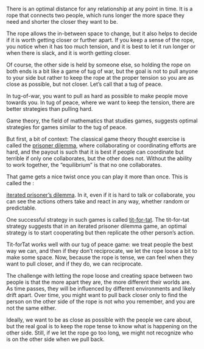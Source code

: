 
There is an optimal distance for any relationship at any point in time. It is a rope that connects two people, which runs longer the more space they need and shorter the closer they want to be.

The rope allows the in-between space to change, but it also helps to decide if it is worth getting closer or further apart.
If you keep a sense of the rope, you notice when it has too much tension, and it is best to let it run longer or when there is slack, and it is worth getting closer. 

Of course, the other side is held by someone else, so holding the rope on both ends is a bit like a game of tug of war, but the goal is not to pull anyone to your side but rather to keep the rope at the proper tension so you are as close as possible, but not closer. Let’s call that a tug of peace. 

In tug-of-war, you want to pull as hard as possible to make people move towards you. In tug of peace, where we want to keep the tension, there are better strategies than pulling hard. 

Game theory, the field of mathematics that studies games, suggests optimal strategies for games similar to the tug of peace.

But first, a bit of context: The classical game theory thought exercise is called the [prisoner dilemma](https://en.wikipedia.org/wiki/Prisoner%27s_dilemma), where collaborating or coordinating efforts are hard, and the payout is such that it is best if people can coordinate but terrible if only one collaborates, but the other does not. Without the ability to work together, the “equilibrium” is that no one collaborates. 

That game gets a nice twist once you can play it more than once. This is called the :

 [iterated prisoner’s dilemma](https://en.wikipedia.org/wiki/Prisoner%27s_dilemma#The_iterated_prisoner's_dilemma). In it, even if it is hard to talk or collaborate, you can see the actions others take and react in any way, whether random or predictable. 

One successful strategy in such games is called [tit-for-tat](https://en.wikipedia.org/wiki/Tit_for_tat). The tit-for-tat strategy suggests that in an iterated prisoner dilemma game, an optimal strategy is to start cooperating but then replicate the other person’s action.

Tit-forTat works well with our tug of peace game: we treat people the best way we can, and then if they don’t reciprocate, we let the rope loose a bit to make some space. Now, because the rope is tense, we can feel when they want to pull closer, and if they do, we can reciprocate. 

The challenge with letting the rope loose and creating space between two people is that the more apart they are, the more different their worlds are. As time passes, they will be influenced by different environments and likely drift apart. Over time, you might want to pull back closer only to find the person on the other side of the rope is not who you remember, and you are not the same either.

Ideally, we want to be as close as possible with the people we care about, but the real goal is to keep the rope tense to know what is happening on the other side. Still, if we let the rope go too long, we might not recognize who is on the other side when we pull back. 
